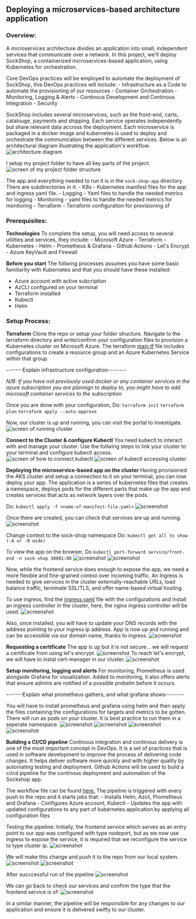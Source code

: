 ## Deploying a microservices-based architecture application

### Overview:
A microservices architecture divides an application into small, independent services that communicate over a network.
In this project, we'll deploy SockShop, a containerized microservices-based application, using Kubernetes for orchestration.

Core DevOps practices will be employed to automate the deployment of SockShop, this DevOps practices will include:
    - Infrastructure as a Code to automate the provisioning of our resources
    - Container Orchestration
    - Monitoring, Logging & Alerts
    - Continous Development and Continous Integration
    - Security

SockShop includes several microservices, such as the front-end, carts, catalouge, payments and shipping. Each service operates independently but share relevant data accross the deployment. Each microservice is packaged in a docker image and kubernetes is used to deploy and orchestrate the communication between the different services. Below is an architectural diagram illustrating the application's workflow.
    ![architecture diagram](images/architecture.png)

I setup my project folder to have all key parts of the project.
    ![screen of my project folder structure](images/filestructure.png)

The app and everything needed to run it is in the `sock-shop-app` directory. There are subdirectories in it:
    - K8s - Kubernetes manifest files for the app and ingress yaml file.
    - Logging - Yaml files to handle the needed metrics for logging
    - Monitoring - yaml files to handle the needed metrics for monitoring
    - Terraform - Terraform configuration for provisioning of 


### Prerequisites:
__Technologies__
To complete the setup, you will need access to several utilities and services, they include:
    - Microsoft Azure
    - Terraform 
    - Kubernetes
    - Helm
    - Prometheus & Grafana
    - Github Actions
    - Let's Encrypt
    - Azure KeyVault and Firewall


__Before you start__
The follwing processes assumes you have some basic familiarity with Kubernetes and that you should have these installed:
- Azure account with active subcription
- AzCLI configured on your terminal
- Terraform installed
- Kubectl
- Helm


### Setup Process:
__Terraform__
Clone the repo or setup your folder structure. Navigate to the terraform directory and write/confirm your configuration files to provision a Kubernetes cluster on Microsoft Azure. The terraform [main.tf](sock-shop-app/terraform/main.tf) file includes configurations to create a resource group and an Azure Kubernetes Service within that group.


-------Explain infrastructure configuration--------


_N/B: If you have not previously used docker or any container services in the azure subscription you are plannign to deploy to, you might have to add microsoft container services to the subscription_

Once you are done with your configuration,
Do: `terraform init`
    `terraform plan`
    `terraform apply --auto-approve`

Now, our cluster is up and running, you can visit the portal to investigate.
    ![screen of running cluster](images/akscluster.png)

__Connect to the Cluster & configure Kubectl__
You need kubectl to interact with and manage your cluster. Use the follwing steps to link your cluster to your terminal and configure kubectl access.
    ![screen of how to connect kubectl](images/connect-cluster.png)
    ![screen of kubectl accessing cluster](images/connect-cluster-success.png)

__Deploying the microservice-based app on the cluster__
Having provisioned the AKS cluster and setup a connection to it on your terminal, you can now deploy your app. The application is a series of kubernetes files that creates a namespace, deploys pods for the different parts that make up the app and creates services that acts as network layers over the pods.

Do: `kubectl apply -f <name-of-manifest-file.yaml>`
    ![screenshot](images/kubectl-apply-app.png)

Once there are created, you can check that services are up and running.
    ![screenshot](images/up-and-running.png)

Change context to the sock-shop namespace
Do: `kubectl get all to show (-A or -0 wide)`

To view the app on the browser,
Do `kubectl port-forward service/front-end -n sock-shop 30001:80`
    ![screenshot](images/exposing.png)
    ![screenshot](images/exposed.png)

Now, while the frontend service does enough to expose the app, we need a more flexible and fine-grained control over incoming traffic. An Ingress is needed to give services in the cluster externally-reachable URLs, load balance traffic, terminate SSL/TLS, and offer name-based virtual hosting.

To use ingress, find the [ingress.yaml](sock-shop-app/k8s/ingress.yaml) file with the configurations and install an ingress controller in the cluster, here, the nginx ingress controller will be used.
    ![screenshot](images/apply-ingress.png)

Also, once installed, you will have to update your DNS records with the address pointing to your ingress ip address.
App is now up and running and can be accessible via our domain name, thanks to ingress.
    ![screenshot](images/exposed-ingress.png)

__Requesting a certificate__
The app is up but it is not secure... we will request a certificate from using let's encrypt.
    ![screenshot](images/no-cert.png)
To reach let's encrypt, we will have to instal cert-manager in our cluster.
    ![screenshot](images/yes-cert.png)

__Setup monitoring, logging and alerts__
For monitoring, Prometheus is used alongside Grafana for visualization. Added to monitoring, it also offers alerts that ensure admins are notified of a possible probelm before it occurs.


-------Explain what prometheus gathers, and what grafana shows--------


You will have to install prometheus and grafana using helm and then apply the files containing the configurations for targets and metrics to be gotten. There will run as pods on your cluster. It is best practice to run them in a seperate namespace.
    ![screenshot](images/install-prom.png)
    ![screenshot](images/install-grafana.png)
    ![screenshot](images/namespace-monitoring.png)
    ![screenshot](images/grafana-running.png)

__Building a CI/CD pipeline__
Continous integration and continous delivery is one of the most important concept in DevOps. It is a set of practices that is used in software development to improve the process of delivering code changes. It helps deliver software more quickly and with higher quality by automating testing and deployment.
Github Actions will be used to build a ci/cd pipeline for the continous deployment and automation of the Sockshop app. 

The workflow file can be found [here.](.github/workflows/deploy_pipeline.yml)
The pipeline is triggered with every push to the repo and it starts jobs that:
    - Installs Helm, Azcli, Prometheus and Grafana
    - Configures Azure account, Kubectl
    - Updates the app with updated configurations to any part of kubernetes application by applying all configuration files

Testing the pipeline:
Initially, the frontend service which serves as an entry point to our app was configured with type nodeport, but as we now use ingress to expose the service, it is required that we reconfigure the service to type cluster ip.
    ![screenshot](images/svc_nodeport.png)

We will make this change and push it to the repo from our local system.
    ![screenshot](images/svc_update.png)
    ![screenshot](images/push_request.png)

After succcessful run of the pipeline
    ![screenshot](images/jobs_done.png)

We can go back to check our services and confirm the type that the frontend service is of:
    ![screenshot](images/svc_cluster.png)


In a similar manner, the pipeline will be responsible for any changes to our application and ensure it is delivered swifty to our cluster.


